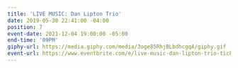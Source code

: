 ```yaml
---
title: 'LIVE MUSIC: Dan Lipton Trio'
date: 2019-05-30 22:41:00 -04:00
position: 7
event-date: 2021-12-04 19:00:00 -05:00
end-time: '09PM'
giphy-url: https://media.giphy.com/media/3oge85RhjBLbdhcgqA/giphy.gif
event-url: https://www.eventbrite.com/e/live-music-dan-lipton-trio-tickets-223712539227
---
```


